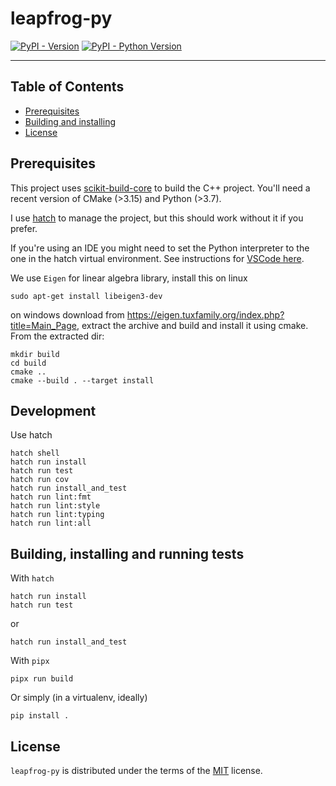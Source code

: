 # leapfrog-py

[![PyPI - Version](https://img.shields.io/pypi/v/leapfrog-py.svg)](https://pypi.org/project/leapfrog-py)
[![PyPI - Python Version](https://img.shields.io/pypi/pyversions/leapfrog-py.svg)](https://pypi.org/project/leapfrog-py)

-----

## Table of Contents

- [Prerequisites](#prerequisites)
- [Building and installing](#buildingandinstalling)
- [License](#license)

## Prerequisites

This project uses [scikit-build-core](https://github.com/scikit-build/scikit-build-core) to build the C++ project. You'll need a recent version of CMake (>3.15) and Python (>3.7).

I use [hatch](https://hatch.pypa.io/1.9/) to manage the project, but this should work without it if you prefer.

If you're using an IDE you might need to set the Python interpreter to the one in the hatch virtual environment. See instructions for [VSCode here](https://hatch.pypa.io/latest/how-to/integrate/vscode/).

We use `Eigen` for linear algebra library, install this on linux

```console
sudo apt-get install libeigen3-dev
```

on windows download from https://eigen.tuxfamily.org/index.php?title=Main_Page, extract the archive and build and install it using cmake. From the extracted dir:

```console
mkdir build
cd build
cmake ..
cmake --build . --target install
```

## Development

Use hatch

```console
hatch shell
hatch run install
hatch run test
hatch run cov
hatch run install_and_test
hatch run lint:fmt
hatch run lint:style
hatch run lint:typing
hatch run lint:all
```

## Building, installing and running tests

With `hatch`

```console
hatch run install
hatch run test
```

or 
```console
hatch run install_and_test
```

With `pipx`

```console
pipx run build
```

Or simply (in a virtualenv, ideally)

```console
pip install .
```

## License

`leapfrog-py` is distributed under the terms of the [MIT](https://spdx.org/licenses/MIT.html) license.

